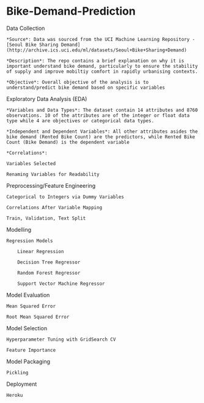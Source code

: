 # Bike-Demand-Prediction

Data Collection

    *Source*: Data was sourced from the UCI Machine Learning Repository - [Seoul Bike Sharing Demand] (http://archive.ics.uci.edu/ml/datasets/Seoul+Bike+Sharing+Demand)
    
    *Description*: The repo contains a brief explanation on why it is important understand bike demand, particularly to ensure the stability of supply and improve mobiltiy comfort in rapidly urbanising contexts. 

    *Objective*: Overall objective of the analysis is to understand/predict bike demand based on specific variables 

Exploratory Data Analysis (EDA)

    *Variables and Data Types*: The dataset contain 14 attributes and 8760 observations. 10 of the attributes are of the integer or float data type while 4 are objectives or categorical data types. 

    *Independent and Dependent Variables*: All other attributes asides the bike demand (Rented Bike Count) are the predictors, while Rented Bike Count (Bike Demand) is the dependent variable 

    *Correlations*: 

    Variables Selected

    Renaming Variables for Readability

Preprocessing/Feature Engineering

    Categorical to Integers via Dummy Variables

    Correlations After Variable Mapping

    Train, Validation, Text Split

Modelling

    Regression Models

        Linear Regression

        Decision Tree Regressor

        Random Forest Regressor

        Support Vector Machine Regressor

Model Evaluation

    Mean Squared Error

    Root Mean Squared Error

Model Selection

    Hyperparameter Tuning with GridSearch CV

    Feature Importance

Model Packaging

    Pickling

Deployment

    Heroku
